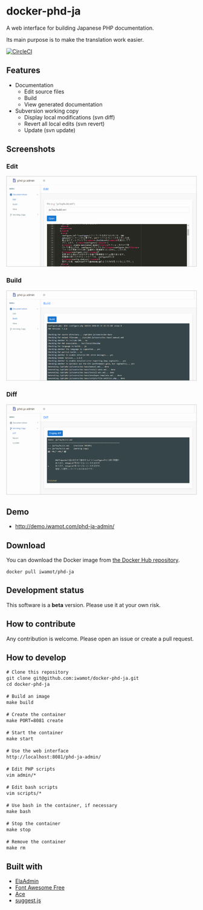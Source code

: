 # docker-phd-ja

A web interface for building Japanese PHP documentation.

Its main purpose is to make the translation work easier.

[![CircleCI](https://circleci.com/gh/iwamot/docker-phd-ja/tree/master.svg?style=svg)](https://circleci.com/gh/iwamot/docker-phd-ja/tree/master)

## Features

- Documentation
  - Edit source files
  - Build
  - View generated documentation
- Subversion working copy
  - Display local modifications (svn diff)
  - Revert all local edits (svn revert)
  - Update (svn update)

## Screenshots

### Edit

![Edit](https://raw.githubusercontent.com/iwamot/docker-phd-ja/master/screenshots/edit.png)

### Build

![Build](https://raw.githubusercontent.com/iwamot/docker-phd-ja/master/screenshots/build.png)

### Diff

![Diff](https://raw.githubusercontent.com/iwamot/docker-phd-ja/master/screenshots/diff.png)

## Demo

- http://demo.iwamot.com/phd-ja-admin/

## Download

You can download the Docker image from [the Docker Hub repository](https://hub.docker.com/r/iwamot/phd-ja/).

```
docker pull iwamot/phd-ja
```

## Development status

This software is a **beta** version. Please use it at your own risk.

## How to contribute

Any contribution is welcome. Please open an issue or create a pull request.

## How to develop

```
# Clone this repository
git clone git@github.com:iwamot/docker-phd-ja.git
cd docker-phd-ja

# Build an image
make build

# Create the container
make PORT=8081 create

# Start the container
make start

# Use the web interface
http://localhost:8081/phd-ja-admin/

# Edit PHP scripts
vim admin/*

# Edit bash scripts
vim scripts/*

# Use bash in the container, if necessary
make bash

# Stop the container
make stop

# Remove the container
make rm
```

## Built with

- [ElaAdmin](https://github.com/puikinsh/ElaAdmin)
- [Font Awesome Free](https://github.com/FortAwesome/Font-Awesome)
- [Ace](https://github.com/ajaxorg/ace-builds)
- [suggest.js](https://github.com/onozaty/suggest.js)
